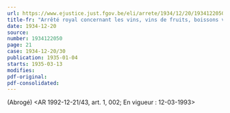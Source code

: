 ```yaml
---
url: https://www.ejustice.just.fgov.be/eli/arrete/1934/12/20/1934122050/justel
title-fr: "Arrêté royal concernant les vins, vins de fruits, boissons vineuses et produits oenologiques."
date: 1934-12-20
source:
number: 1934122050
page: 21
case: 1934-12-20/30
publication: 1935-01-04
starts: 1935-03-13
modifies:
pdf-original:
pdf-consolidated:
---
```


(Abrogé) <AR 1992-12-21/43, art. 1, 002;  En vigueur :  12-03-1993>
